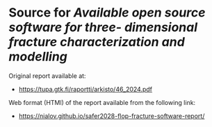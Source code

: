 # Source for *Available open source software for three- dimensional fracture characterization and modelling*

Original report available at:

-  https://tupa.gtk.fi/raportti/arkisto/46_2024.pdf

Web format (HTMl) of the report available from the following link:

-  https://nialov.github.io/safer2028-flop-fracture-software-report/

